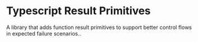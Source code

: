 # Typescript Result Primitives

A library that adds function result primitives to support better control flows in expected failure scenarios..

